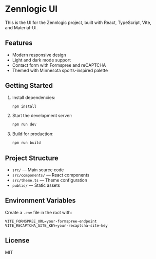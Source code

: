 
# Zennlogic UI

This is the UI for the Zennlogic project, built with React, TypeScript, Vite, and Material-UI.

## Features
- Modern responsive design
- Light and dark mode support
- Contact form with Formspree and reCAPTCHA
- Themed with Minnesota sports-inspired palette

## Getting Started

1. Install dependencies:
   ```sh
   npm install
   ```
2. Start the development server:
   ```sh
   npm run dev
   ```
3. Build for production:
   ```sh
   npm run build
   ```

## Project Structure

- `src/` — Main source code
- `src/components/` — React components
- `src/theme.ts` — Theme configuration
- `public/` — Static assets

## Environment Variables

Create a `.env` file in the root with:
```
VITE_FORMSPREE_URL=your-formspree-endpoint
VITE_RECAPTCHA_SITE_KEY=your-recaptcha-site-key
```

## License

MIT
